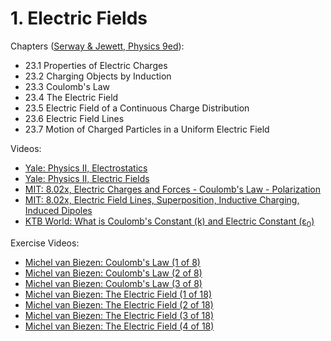 # 1. Electric Fields

Chapters ([Serway & Jewett, Physics 9ed](https://annas-archive.org/md5/076b2e7e2084a32914bcb8ca29d04f4d)):
- 23.1 Properties of Electric Charges
- 23.2 Charging Objects by Induction
- 23.3 Coulomb's Law
- 23.4 The Electric Field
- 23.5 Electric Field of a Continuous Charge Distribution
- 23.6 Electric Field Lines
- 23.7 Motion of Charged Particles in a Uniform Electric Field

Videos: 
- [Yale: Physics II, Electrostatics](https://www.youtube.com/watch?v=NK-BxowMIfg&list=PLD07B2225BB40E582&index=1)
- [Yale: Physics II, Electric Fields](https://www.youtube.com/watch?v=xnSc_OWpCuY&list=PLD07B2225BB40E582&index=2)
- [MIT: 8.02x, Electric Charges and Forces - Coulomb's Law - Polarization](https://www.youtube.com/watch?v=x1-SibwIPM4&list=PLyQSN7X0ro2314mKyUiOILaOC2hk6Pc3j&index=2)
- [MIT: 8.02x, Electric Field Lines, Superposition, Inductive Charging, Induced Dipoles](https://www.youtube.com/watch?v=Pd9HY8iLiCA&list=PLyQSN7X0ro2314mKyUiOILaOC2hk6Pc3j&index=3)
- [KTB World: What is Coulomb's Constant (k) and Electric Constant (ε<sub>0</sub>)](https://www.youtube.com/watch?v=809bJaG1c_Q)

Exercise Videos:
- [Michel van Biezen: Coulomb's Law (1 of 8)](https://www.youtube.com/watch?v=-jxX7Vt2wrA&list=PLX2gX-ftPVXX7BZOcM1Y2gb8IQrTBrmUB)
- [Michel van Biezen: Coulomb's Law (2 of 8)](https://www.youtube.com/watch?v=6XR8eHzpwyc&list=PLX2gX-ftPVXX7BZOcM1Y2gb8IQrTBrmUB)
- [Michel van Biezen: Coulomb's Law (3 of 8)](https://www.youtube.com/watch?v=_ZuroDbIi8A&list=PLX2gX-ftPVXX7BZOcM1Y2gb8IQrTBrmUB)
- [Michel van Biezen: The Electric Field (1 of 18)](https://www.youtube.com/watch?v=EPIhhbwbCNc&list=PLX2gX-ftPVXX7BZOcM1Y2gb8IQrTBrmUB)
- [Michel van Biezen: The Electric Field (2 of 18)](https://www.youtube.com/watch?v=qziQH1fBObk&list=PLX2gX-ftPVXX7BZOcM1Y2gb8IQrTBrmUB)
- [Michel van Biezen: The Electric Field (3 of 18)](https://www.youtube.com/watch?v=4K5hvZBDOAE&list=PLX2gX-ftPVXX7BZOcM1Y2gb8IQrTBrmUB)
- [Michel van Biezen: The Electric Field (4 of 18)](https://www.youtube.com/watch?v=DqnM3KbMydM&list=PLX2gX-ftPVXX7BZOcM1Y2gb8IQrTBrmUB)